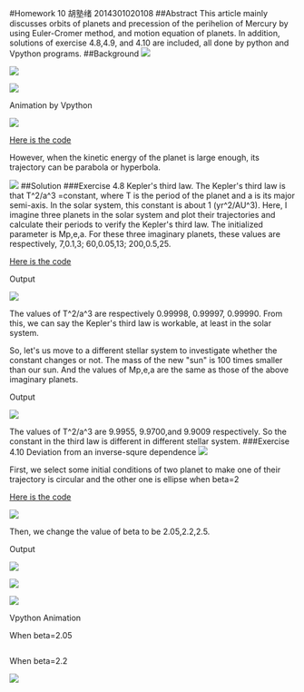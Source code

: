 #Homework 10 胡塾绪 2014301020108
##Abstract
This article mainly discusses orbits of planets and precession of the perihelion of Mercury by using Euler-Cromer method, and motion equation of planets. In addition, solutions of exercise 4.8,4.9, and 4.10 are included, all done by python and Vpython programs.
##Background
![](https://github.com/earthhero2016/compuational_physics_N2014301020108/blob/master/Ex-10/2016-11-24_212715.png)

![](https://github.com/earthhero2016/compuational_physics_N2014301020108/blob/master/Ex-10/2016-11-24_212731.png)

![](https://github.com/earthhero2016/compuational_physics_N2014301020108/blob/master/Ex-10/figure_1.png)

Animation by Vpython

![](https://github.com/earthhero2016/compuational_physics_N2014301020108/blob/master/Ex-10/Orbits%208%20planets.gif)

[Here is the code](https://github.com/earthhero2016/compuational_physics_N2014301020108/blob/master/Ex-10/Orbits%20solar%20system.py)

However, when the kinetic energy of the planet is large enough, its trajectory can be parabola or hyperbola.

![](https://github.com/earthhero2016/compuational_physics_N2014301020108/blob/master/Ex-10/p.png)
##Solution
###Exercise 4.8 Kepler's third law.
The Kepler's third law is that T^2/a^3 =constant, where T is the period of the planet and a is its major semi-axis. In the solar system, this constant is about 1 (yr^2/AU^3). Here, I imagine three planets in the solar system and plot their trajectories and calculate their periods to verify the Kepler's third law. The initialized parameter is Mp,e,a. For these three imaginary planets, these values are respectively, 7,0.1,3; 60,0.05,13; 200,0.5,25.

[Here is the code](https://github.com/earthhero2016/compuational_physics_N2014301020108/blob/master/Ex-10/4.81.py)

Output

![](https://github.com/earthhero2016/compuational_physics_N2014301020108/blob/master/Ex-10/Imaginary%20orbits.png)

The values of T^2/a^3 are respectively 0.99998, 0.99997, 0.99990. From this, we can say the Kepler's third law is workable, at least in the solar system.

So, let's us move to a different stellar system to investigate whether the constant changes or not. The mass of the new "sun" is 100 times smaller than our sun. And the values of  Mp,e,a are the same as those of the above imaginary planets.

Output

![](https://github.com/earthhero2016/compuational_physics_N2014301020108/blob/master/Ex-10/Imaginary%20orbits%20of%20a%20different%20system.png)

The values of T^2/a^3 are 9.9955, 9.9700,and 9.9009 respectively. So the constant in the third law is different in different stellar system. 
###Exercise 4.10 Deviation from an inverse-squre dependence
![](https://github.com/earthhero2016/compuational_physics_N2014301020108/blob/master/Ex-10/2016-11-24_231900.png)

First, we select some initial conditions of two planet to make one of their trajectory is circular and the other one is ellipse when beta=2

[Here is the code](https://github.com/earthhero2016/compuational_physics_N2014301020108/blob/master/Ex-10/4.9.py)

![](https://github.com/earthhero2016/compuational_physics_N2014301020108/blob/master/Ex-10/beta%3D2.png)

Then, we change the value of beta to be 2.05,2.2,2.5.

Output

![](https://github.com/earthhero2016/compuational_physics_N2014301020108/blob/master/Ex-10/beta%3D2.05.png)

![](https://github.com/earthhero2016/compuational_physics_N2014301020108/blob/master/Ex-10/beta%3D2.2.png)

![](https://github.com/earthhero2016/compuational_physics_N2014301020108/blob/master/Ex-10/beta%3D2.5.png)

Vpython Animation

When beta=2.05

![]()

When beta=2.2

![](https://github.com/earthhero2016/compuational_physics_N2014301020108/blob/master/Ex-10/beta%3D2.2.gif)
